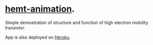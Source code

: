 # [hemt-animation](https://hemt-animation.herokuapp.com/).

Simple demostration of structure and function of high electron mobility transistor.

App is also deployed on [Heroku](https://hemt-animation.herokuapp.com/).
